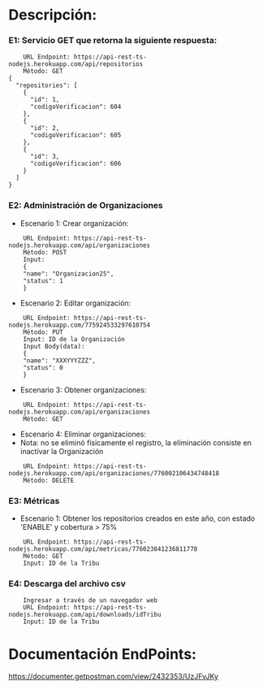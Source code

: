 
# Descripción:

### E1: Servicio GET que retorna la siguiente respuesta:
```
    URL Endpoint: https://api-rest-ts-nodejs.herokuapp.com/api/repositorios
    Método: GET
{
  "repositories": [
    {
      "id": 1,
      "codigoVerificacion": 604
    },
    {
      "id": 2,
      "codigoVerificacion": 605
    },
    {
      "id": 3,
      "codigoVerificacion": 606
    }
  ]
}
```
### E2: Administración de Organizaciones

- Escenario 1: Crear organización: 

```
    URL Endpoint: https://api-rest-ts-nodejs.herokuapp.com/api/organizaciones
    Método: POST
    Input:
    {
    "name": "Organizacion25",
    "status": 1
    }
```
- Escenario 2: Editar organización:

```
    URL Endpoint: https://api-rest-ts-nodejs.herokuapp.com/775924533297610754
    Método: PUT
    Input: ID de la Organización
    Input Body(data):
    {
    "name": "XXXYYYZZZ",
    "status": 0
    }
```

- Escenario 3: Obtener organizaciones:

```
    URL Endpoint: https://api-rest-ts-nodejs.herokuapp.com/api/organizaciones
    Método: GET

```

- Escenario 4: Eliminar organizaciones:
- Nota: no se eliminó físicamente el registro, la eliminación consiste en inactivar la Organización
```
    URL Endpoint: https://api-rest-ts-nodejs.herokuapp.com/api/organizaciones/776002106434748418
    Método: DELETE

```

### E3: Métricas

- Escenario 1: Obtener los repositorios creados en este año, con estado 'ENABLE' y cobertura > 75% 

```
    URL Endpoint: https://api-rest-ts-nodejs.herokuapp.com/api/metricas/776023841236811778
    Método: GET
    Input: ID de la Tribu

```

### E4: Descarga del archivo csv

```
    Ingresar a través de un navegador web
    URL Endpoint: https://api-rest-ts-nodejs.herokuapp.com/api/downloads/idTribu
    Input: ID de la Tribu
```

# Documentación EndPoints:
https://documenter.getpostman.com/view/2432353/UzJFvJKy